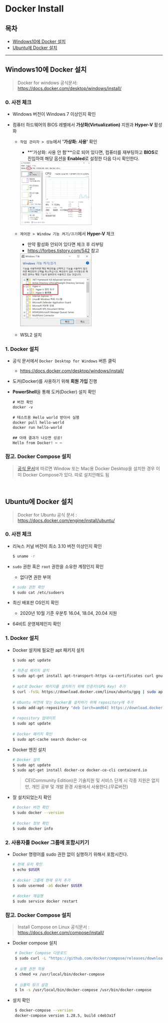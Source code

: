 # Docker Install

## 목차

- [Windows10에 Docker 설치](#Windows10에-Docker-설치)
- [Ubuntu에 Docker 설치](#Ubuntu에-Docker-설치)

------

## Windows10에 Docker 설치

> Docker for windows 공식문서: https://docs.docker.com/desktop/windows/install/

### 0. 사전 체크

- Windows 버전이 Windows 7 이상인지 확인

- 컴퓨터 하드웨어의 BIOS 레벨에서 **가상화(Virtualization)** 지원과 **Hyper-V** 활성화

  - `작업 관리자 > 성능`에서 **'가상화: 사용'** 확인

    - **'가상화: 사용 안 함'**으로 되어 있다면, 컴퓨터를 재부팅하고 **BIOS**로 진입하여 해당 옵션을 **Enabled**로 설정한 다음 다시 확인한다.

    <img src="img/가상화체크.jpg" width="50%" height="50%"/>

  - `제어판 > Window 기능 켜기/끄기`에서 **Hyper-V** 체크

    - 만약 활성화 안되어 있다면 체크 후 리부팅
    - https://forbes.tistory.com/542 참고

    <img src="img/Hyper체크.jpg" width="50%" height="50%"/>

  - WSL2 설치

### 1. Docker 설치

- 공식 문서에서 `Docker Desktop for Windows` 버튼 클릭

  - https://docs.docker.com/desktop/windows/install/

- 도커(Docker)를 사용하기 위해 **회원 가입** 진행

- **PowerShell**을 통해 도커(Docker) 설치 확인

  ```shell
  # 버전 확인
  docker -v
  
  # 테스트용 Hello world 받아서 실행
  docker pull hello-world 
  docker run hello-world
  
  ## 아래 결과가 나오면 성공!
  Hello from Docker! ⋯ ⋯
  ```

### 참고. Docker Compose 설치

> [공식 문서](https://docs.microsoft.com/ko-kr/visualstudio/docker/tutorials/use-docker-compose)에 따르면 Window 또는 Mac용 Docker Desktop을 설치한 경우 이미 Docker Compose가 있다. 따로 설치안해도 됨

<br/>

## Ubuntu에 Docker 설치

> Docker for Ubuntu 공식 문서 : https://docs.docker.com/engine/install/ubuntu/

### 0. 사전 체크

- 리눅스 커널 버전이 최소 3.10 버전 이상인지 확인

  ```bash
  $ uname -r
  ```

- `sudo` 권한 혹은 `root` 권한을 소유한 계정인지 확인

  - 없다면 권한 부여

  ```bash
  # sudo 권한 확인
  $ sudo cat /etc/sudoers
  ```

- 최신 배포판 OS인지 확인
  - 2020년 10월 기준 우분투 16.04, 18.04, 20.04 지원
- 64비트 운영체제인지 확인	

### 1. Docker 설치

- Docker 설치에 필요한 apt 패키지 설치

  ```bash
  $ sudo apt update
  
  # 의존성 패키지 설치
  $ sudo apt-get install apt-transport-https ca-certificates curl gnupg lsb-release
  
  # apt로 Docker 패키지를 설치하기 위해 인증키(GPG Key) 추가
  $ curl -fsSL https://download.docker.com/linux/ubuntu/gpg | sudo apt-key add -
  
  # Ubuntu 버전에 맞는 Docker를 설치하기 위해 repository에 추가
  $ sudo add-apt-repository "deb [arch=amd64] https://download.docker.com/linux/ubuntu $(lsb_release -cs) stable"
  
  # repository 업데이트
  $ sudo apt update
  
  # Docker 패키지 확인
  $ sudo apt-cache search docker-ce
  ```

- Docker 엔진 설치

  ```bash
  # Docker 설치
  $ sudo apt update
  $ sudo apt-get install docker-ce docker-ce-cli containerd.io
  ```

  > CE(Community Edition)은 기술지원 및 서비스 단계 시 각종 지원은 없지만, 개인 공부 및 개발 환경 사용에서 사용한다.(무료버전)

- 잘 설치되었는지 확인

  ```bash
  # Docker 버전 확인
  $ sudo docker --version
  
  # Docker 정보 확인
  $ sudo docker info
  ```

### 2. 사용자를 Docker 그룹에 포함시키기

- Docker 명령어를 sudo 권한 없이 실행하기 위해서 포함시킨다.

  ```bash
  # 현재 유저 확인
  $ echo $USER
  
  # docker 그룹에 현재 유저 추가
  $ sudo usermod -aG docker $USER
  
  # docker 재실행
  $ sudo service docker restart
  ```

### 참고. Docker Compose 설치

> Install Compose on Linux 공식문서 : https://docs.docker.com/compose/install/

- Docker compose 설치

  ```bash
   # Docker Compose 다운로드
   $ sudo curl -L "https://github.com/docker/compose/releases/download/1.29.2/docker-compose-$(uname -s)-$(uname -m)" -o /usr/local/bin/docker-compose

   # 실행 권한 적용
   $ chmod +x /usr/local/bin/docker-compose

   # 심볼릭 링크 설정
   $ ln -s /usr/local/bin/docker-compose /usr/bin/docker-compose
   ``` 
- 설치 확인
  ```bash
   $ docker-compose --version
   docker-compose version 1.28.5, build c4eb3a1f
  ```